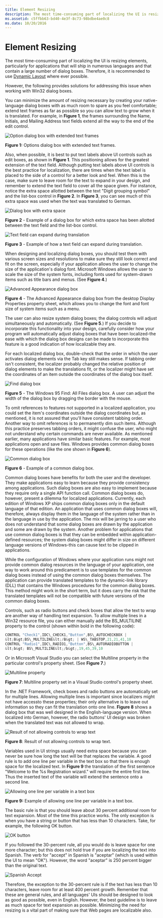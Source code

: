 ```yaml
---
title: Element Resizing
description: The most time-consuming part of localizing the UI is resizing elements, particularly for applications with numerous languages and/or dialog boxes.
ms.assetid: c5ffbb63-bd40-4e3f-8c73-98bdbe4ae0c8
ms.date: 10/20/2016
---
```


# Element Resizing

The most time-consuming part of localizing the UI is resizing elements, particularly for applications that will ship in numerous languages and that contain a large number of dialog boxes. Therefore, it is recommended to use [Dynamic Layout](https://msdn.microsoft.com/en-us/library/bb514519(v=vs.110).aspx) where ever possible.

However, the following provides solutions for addressing this issue when working with Win32 dialog boxes.

You can minimize the amount of resizing necessary by creating your native-language dialog boxes with as much room to spare as you feel comfortable; extend text frames as far as possible so you can allow text to grow when it is translated. For example, in **Figure 1**, the frames surrounding the Name, Initials, and Mailing Address text fields extend all the way to the end of the edit control.

![Option dialog box with extended text frames](/media/hubs/globalization/IC60243.jpg "Option dialog box with extended text frames") 

**Figure 1:** Options dialog box with extended text frames.

Also, when possible, it is best to put text labels above UI controls such as edit boxes, as shown in **Figure 1**. This positioning allows for the greatest extension of the text field. Although putting text labels above UI controls is the best practice for localization, there are times when the text label is placed to the side of a control for a better look and feel. When this is the case, make sure to leave room for the text to expand in your design, and remember to extend the text field to cover all the space given. For instance, notice the extra space allotted between the text "Digit grouping symbol" and the list-box control in **Figure 2**. In **Figure 3**, you can see much of this extra space was used when the text was translated to German.

![Dialog box with extra space](/media/hubs/globalization/IC70081.jpg "Dialog box with extra space") 

**Figure 2** - Example of a dialog box for which extra space has been allotted between the text field and the list-box control.

![Text field can expand during translation](/media/hubs/globalization/IC136928.jpg "Text field can expand during translation") 

**Figure 3** - Example of how a text field can expand during translation.

When designing and localizing dialog boxes, you should test them with various screen sizes and resolutions to make sure they still look correct and fit on the screen, especially if your application allows the user to change the size of the application's dialog font. Microsoft Windows allows the user to scale the size of the system fonts, including fonts used for system-drawn items such as title bars and menus. (See **Figure 4**.)

![Advanced Appearance dialog box](/media/hubs/globalization/IC133190.jpg "Advanced Appearance dialog box") 

**Figure 4** - The Advanced Appearance dialog box from the desktop Display Properties property sheet, which allows you to change the font and font size of system items such as a menu.

The user can also resize system dialog boxes; the dialog controls will adjust simultaneously and automatically. (See **Figure 5**.) If you decide to incorporate this functionality into your design, carefully consider how your program will automatically adjust dialog boxes that have been localized-the ease with which the dialog box designs can be made to incorporate this feature is a good indication of how localizable they are.

For each localized dialog box, double-check that the order in which the user activates dialog elements via the Tab key still makes sense. If tabbing order isn't consistent, the localizer probably changed the relative position of dialog elements to make the translations fit, or the localizer might have set the coordinates of an item outside the coordinates of the dialog box itself.

![Find dialog box](/media/hubs/globalization/IC93133.jpg "Find dialog box") 

**Figure 5** - The Windows 95 Find: All Files dialog box. A user can adjust the width of the dialog box by dragging the border with the mouse.

To omit references to features not supported in a localized application, you could set the item's coordinates outside the dialog coordinates but, as mentioned, it is not assured that you'll have consistent tabbing order. Another way to omit references is to permanently dim such items. Although this practice preserves tabbing orders, it might confuse the user, who might not understand why certain commands are never available. As mentioned earlier, many applications have similar basic features. For example, most applications open and save files. Windows provides common dialog boxes for these operations (like the one shown in **Figure 6**).

![Common dialog box](/media/hubs/globalization/IC174355.jpg "Common dialog box") 

**Figure 6** - Example of a common dialog box.

Common dialog boxes have benefits for both the user and the developer. They make applications easy to learn because they provide consistency among applications. Such dialog boxes are also easy to implement because they require only a single API function call. Common dialog boxes do, however, present a dilemma for localized applications. Currently, each edition of Windows XP ships common dialog boxes only in the default language of that edition. An application that uses common dialog boxes will, therefore, always display them in the language of the system rather than in the language in use by the application. The mix will be jarring to a user who does not understand that some dialog boxes are drawn by the application and some are drawn by the system. Another problem for applications that use common dialog boxes is that they can be embedded within application-defined resources; the system dialog boxes might differ in size on different language versions of Windows-this can cause text to be clipped in applications.

While the configuration of Windows where your application runs might not provide common dialog resources in the language of your application, one way to work around this predicament is to use templates for the common dialog boxes instead of using the common dialog boxes themselves. The application can provide translated templates to the dynamic-link library (DLL) that contains the Windows procedures for the common dialog boxes. This method might work in the short term, but it does carry the risk that the translated templates will not be compatible with future versions of the common dialog boxes.

Controls, such as radio buttons and check boxes that allow the text to wrap are another way of handling text expansion. To allow multiple lines in a Win32 resource file, you can either manually add the BS\_MULTILINE property to the control (shown within bold in the following code):

```C++
CONTROL "Check1",IDC\_CHECK1,"Button",BS\_AUTOCHECKBOX |
&lt;B&gt;BS\_MULTILINE&lt;/B&gt; | WS\_TABSTOP,21,21,41,10
CONTROL "Radio1",IDC\_RADIO1,"Button",BS\_AUTORADIOBUTTON |
&lt;b&gt; BS\_MULTILINE&lt;/b&gt;,19,45,39,10
```
Or in Microsoft Visual Studio you can select the Multiline property in the particular control's property sheet. (See **Figure 7**.)

![Multiline property](/media/hubs/globalization/IC161976.jpg "Multiline property") 

**Figure 7**: Multiline property set in a Visual Studio control's property sheet.

In the .NET Framework, check boxes and radio buttons are automatically set for multiple lines. Allowing multiple lines is important since localizers might not have accessto these properties; their only alternative is to leave out information so they can fit the translation onto one line. **Figure 8** shows a dialog box that was well designed in the English-language version. When localized into German, however, the radio buttons' UI design was broken when the translated text was not allowed to wrap.

![Result of not allowing controls to wrap text](/media/hubs/globalization/IC5248.jpg "Result of not allowing controls to wrap text") 

**Figure 8**: Result of not allowing controls to wrap text.

Variables used in UI strings usually need extra space because you can never be sure how long the text will be that replaces the variable. A good rule is to add one line per variable in the text box so that there is enough space for the localized text. In **Figure 9** the translation of the first sentence "Welcome to the %s Registration wizard." will require the entire first line. Thus the inserted text of the variable will extend the sentence onto a second line.

![Allowing one line per variable in a text box](/media/hubs/globalization/IC110523.jpg "Allowing one line per variable in a text box") 

**Figure 9:** Example of allowing one line per variable in a text box.

The basic rule is that you should leave about 30 percent additional room for text expansion. Most of the time this practice works. The only exception is when you have a string or button that has less than 10 characters. Take, for example, the following OK button.

![OK button](/media/hubs/globalization/IC6685.gif "OK button") 

If you followed the 30-percent rule, all you would do is leave space for one more character; but this does not hold true if you are localizing the text into Spanish. The verb for "accept" in Spanish is "aceptar" (which is used within the UI to mean "OK"). However, the word "aceptar" is 250 percent bigger than the original text.

![Spanish Accept](/media/hubs/globalization/IC16861.gif "Spanish Accept") 

Therefore, the exception to the 30-percent rule is if the text has less than 10 characters, leave room for at least 400 percent growth. Remember that these are general rules, and all languages' UIs should be designed to look as good as possible, even in English. However, the best guideline is to leave as much space for text expansion as possible. Minimizing the need for resizing is a vital part of making sure that Web pages are localizable also.


